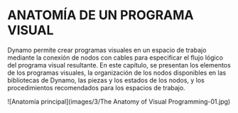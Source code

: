 

# ANATOMÍA DE UN PROGRAMA VISUAL

Dynamo permite crear programas visuales en un espacio de trabajo mediante la conexión de nodos con cables para especificar el flujo lógico del programa visual resultante. En este capítulo, se presentan los elementos de los programas visuales, la organización de los nodos disponibles en las bibliotecas de Dynamo, las piezas y los estados de los nodos, y los procedimientos recomendados para los espacios de trabajo.

![Anatomía principal](images/3/The Anatomy of Visual Programming-01.jpg)

